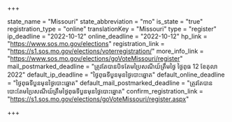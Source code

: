 +++

state_name = "Missouri"
state_abbreviation = "mo"
is_state = "true"
registration_type = "online"
translationKey = "Missouri"
type = "register"
ip_deadline = "2022-10-12"
online_deadline = "2022-10-12"
hp_link = "https://www.sos.mo.gov/elections"
registration_link = "https://s1.sos.mo.gov/elections/voterregistration/"
more_info_link = "https://www.sos.mo.gov/elections/goVoteMissouri/register"
mail_postmarked_deadline = "ត្រូវតែបានបិទតែមប្រៃសណីយ៍ត្រឹមថ្ងៃ​ ថ្ងៃពុធ 12 ខែតុលា 2022"
default_ip_deadline = "ថ្ងៃពុធទីបួនមុនថ្ងៃបោះឆ្នោត"
default_online_deadline = "ថ្ងៃពុធទីបួនមុនថ្ងៃបោះឆ្នោត"
default_mail_postmarked_deadline = "ត្រូវតែបានបោះតែមប្រៃសណីយ៍ត្រឹមថ្ងៃពុធទីបួនមុនថ្ងៃបោះឆ្នោត"
confirm_registration_link = "https://s1.sos.mo.gov/elections/goVoteMissouri/register.aspx"

+++